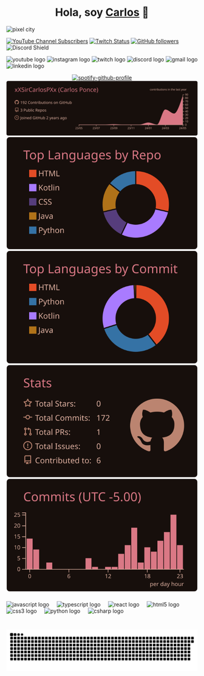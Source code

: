 <div align="center">
<h1 align="center">Hola, soy <a href="">Carlos</a> 👋</h1>
</div>
<!--<img src="https://flic.kr/p/2pMueU9"width="854" height="240">-->
<img width="1024" height="372" src="https://github.com/xXSirCarlosPXx/xXSirCarlosPXx/blob/profile-cards/images/Pixel-City3.gif" alt="pixel city" />

[![YouTube Channel Subscribers](https://img.shields.io/youtube/channel/subscribers/UCGlTKU0bgjSWBFahlCq-3ow?style=social)](https://youtube.com/@xXSirCarlosPXx)
[![Twitch Status](https://img.shields.io/twitch/status/xXSirCarlosPXx?style=social)](https://www.twitch.tv/xXSirCarlosPXx)
[![GitHub followers](https://img.shields.io/github/followers/xXSirCarlosPXx?style=social)](https://github.com/xXSirCarlosPXx)
![Discord Shield](https://discordapp.com/api/guilds/1093350624185299005/widget.png?style=shield)
<div align="left">
  <img src="https://img.shields.io/static/v1?message=Youtube&logo=youtube&label=&color=FF0000&logoColor=white&labelColor=&style=for-the-badge" height="35" alt="youtube logo"  />
  <img src="https://img.shields.io/static/v1?message=Instagram&logo=instagram&label=&color=E4405F&logoColor=white&labelColor=&style=for-the-badge" height="35" alt="instagram logo"  />
  <img src="https://img.shields.io/static/v1?message=Twitch&logo=twitch&label=&color=9146FF&logoColor=white&labelColor=&style=for-the-badge" height="35" alt="twitch logo"  />
  <img src="https://img.shields.io/static/v1?message=Discord&logo=discord&label=&color=7289DA&logoColor=white&labelColor=&style=for-the-badge" height="35" alt="discord logo"  />
  <img src="https://img.shields.io/static/v1?message=Gmail&logo=gmail&label=&color=D14836&logoColor=white&labelColor=&style=for-the-badge" height="35" alt="gmail logo"  />
  <img src="https://img.shields.io/static/v1?message=LinkedIn&logo=linkedin&label=&color=0077B5&logoColor=white&labelColor=&style=for-the-badge" height="35" alt="linkedin logo"  />
</div>

<div align="center">
  
  [![spotify-github-profile](https://spotify-github-profile.vercel.app/api/view?uid=pk7jr4olug99erkh7lgosv4x3&cover_image=true&theme=novatorem&show_offline=true&background_color=121212&interchange=false&bar_color=53b14f&bar_color_cover=true)](https://spotify-github-profile.vercel.app/api/view?uid=pk7jr4olug99erkh7lgosv4x3&redirect=true)
  [![](https://raw.githubusercontent.com/xXSirCarlosPXx/xXSirCarlosPXx/profile-cards/profile-summary-card-output/date_night/0-profile-details.svg)](https://github.com/xXSirCarlosPXx/github-profile-summary-cards)
  [![](https://raw.githubusercontent.com/xXSirCarlosPXx/xXSirCarlosPXx/profile-cards/profile-summary-card-output/date_night/1-repos-per-language.svg)](https://github.com/xXSirCarlosPXx/github-profile-summary-cards) [![](https://raw.githubusercontent.com/xXSirCarlosPXx/xXSirCarlosPXx/profile-cards/profile-summary-card-output/date_night/2-most-commit-language.svg)](https://github.com/xXSirCarlosPXx/github-profile-summary-cards)
  [![](https://raw.githubusercontent.com/xXSirCarlosPXx/xXSirCarlosPXx/profile-cards/profile-summary-card-output/date_night/3-stats.svg)](https://github.com/xXSirCarlosPXx/github-profile-summary-cards) [![](https://raw.githubusercontent.com/xXSirCarlosPXx/xXSirCarlosPXx/profile-cards/profile-summary-card-output/date_night/4-productive-time.svg)](https://github.com/xXSirCarlosPXx/github-profile-summary-cards)

</div>

###


<!--<img align="right" height="150" src="https://i.imgflip.com/65efzo.gif"  />-->


###

<div align="left">
  <img src="https://cdn.jsdelivr.net/gh/devicons/devicon/icons/javascript/javascript-original.svg" height="30" alt="javascript logo"  />
  <img width="12" />
  <img src="https://cdn.jsdelivr.net/gh/devicons/devicon/icons/typescript/typescript-original.svg" height="30" alt="typescript logo"  />
  <img width="12" />
  <img src="https://cdn.jsdelivr.net/gh/devicons/devicon/icons/react/react-original.svg" height="30" alt="react logo"  />
  <img width="12" />
  <img src="https://cdn.jsdelivr.net/gh/devicons/devicon/icons/html5/html5-original.svg" height="30" alt="html5 logo"  />
  <img width="12" />
  <img src="https://cdn.jsdelivr.net/gh/devicons/devicon/icons/css3/css3-original.svg" height="30" alt="css3 logo"  />
  <img width="12" />
  <img src="https://cdn.jsdelivr.net/gh/devicons/devicon/icons/python/python-original.svg" height="30" alt="python logo"  />
  <img width="12" />
  <img src="https://cdn.jsdelivr.net/gh/devicons/devicon/icons/csharp/csharp-original.svg" height="30" alt="csharp logo"  />
</div>

###

<br clear="both">

<img src="https://github.com/xXSirCarlosPXx/xXSirCarlosPXx/blob/profile-cards/profile-snake-card-output/github-contribution-grid-snake.svg" alt="Snake animation" />

###
